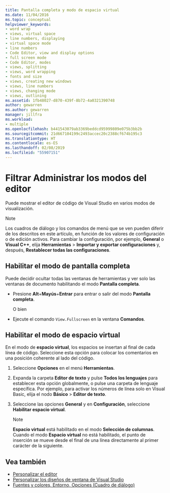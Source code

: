 ```yaml
---
title: Pantalla completa y modo de espacio virtual
ms.date: 11/04/2016
ms.topic: conceptual
helpviewer_keywords:
- word wrap
- views, virtual space
- line numbers, displaying
- virtual space mode
- line numbers
- Code Editor, view and display options
- full screen mode
- Code Editor, modes
- views, splitting
- views, word wrapping
- fonts and size
- views, creating new windows
- views, line numbers
- views, changing mode
- views, outlining
ms.assetid: 1fb48027-d870-439f-8b72-4a0321390748
author: gewarren
ms.author: gewarren
manager: jillfra
ms.workload:
- multiple
ms.openlocfilehash: b441543079ab3369beddcd95999809e075b3bb2b
ms.sourcegitcommit: 21d667104199c2493accec20c2388cf674b195c3
ms.translationtype: HT
ms.contentlocale: es-ES
ms.lasthandoff: 02/08/2019
ms.locfileid: "55907151"
---
```

# <a name="how-to-manage-editor-modes"></a>Filtrar Administrar los modos del editor

Puede mostrar el editor de código de Visual Studio en varios modos de visualización.

> [!NOTE]
> Los cuadros de diálogo y los comandos de menú que se ven pueden diferir de los descritos en este artículo, en función de los valores de configuración o de edición activos. Para cambiar la configuración, por ejemplo, **General** o **Visual C++**, elija **Herramientas** > **Importar y exportar configuraciones** y, después, **Restablecer todas las configuraciones**.

## <a name="enable-full-screen-mode"></a>Habilitar el modo de pantalla completa

Puede decidir ocultar todas las ventanas de herramientas y ver solo las ventanas de documento habilitando el modo **Pantalla completa**.

-   Presione **Alt**+**Mayús**+**Entrar** para entrar o salir del modo **Pantalla completa**.

     O bien

-   Ejecute el comando `View.Fullscreen` en la ventana **Comandos**.

## <a name="enable-virtual-space-mode"></a>Habilitar el modo de espacio virtual

En el modo de **espacio virtual**, los espacios se insertan al final de cada línea de código. Seleccione esta opción para colocar los comentarios en una posición coherente al lado del código.

1.  Seleccione **Opciones** en el menú **Herramientas**.

2.  Expanda la carpeta **Editor de texto** y pulse **Todos los lenguajes** para establecer esta opción globalmente, o pulse una carpeta de lenguaje específica. Por ejemplo, para activar los números de línea solo en Visual Basic, elija el nodo **Básico** > **Editor de texto**.

3.  Seleccione las opciones **General** y en **Configuración**, seleccione **Habilitar espacio virtual**.

    > [!NOTE]
    > **Espacio virtual** está habilitado en el modo **Selección de columnas**. Cuando el modo **Espacio virtual** no está habilitado, el punto de inserción se mueve desde el final de una línea directamente al primer carácter de la siguiente.

## <a name="see-also"></a>Vea también

- [Personalizar el editor](../ide/customizing-the-editor.md)
- [Personalizar los diseños de ventana de Visual Studio](../ide/customizing-window-layouts-in-visual-studio.md)
- [Fuentes y colores, Entorno, Opciones (Cuadro de diálogo)](../ide/reference/fonts-and-colors-environment-options-dialog-box.md)